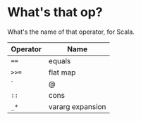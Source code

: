 # What's that op?

What's the name of that operator, for Scala.

| Operator   | Name             |
|------------|------------------|
| `==`       | equals           |
| `>>=`      | flat map         |
| `|@|`      | cinnabon         |
| `::`       | cons             |
| `_*`       | vararg expansion |

